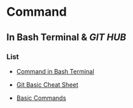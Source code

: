 # Command
## In Bash Terminal & *GIT HUB*
### List

* [Command in Bash Terminal](https://www.git-tower.com/blog/media/pages/posts/command-line-cheat-sheet/7c0f8706c6-1678792800/command-line-cheat-sheet-large01.png)

* [Git Basic Cheat Sheet](https://rubygarage.s3.amazonaws.com/uploads/article_image/file/599/git-cheatsheet-5.jpg)

* [Basic Commands](https://www.git-tower.com/blog/command-line-cheat-sheet/)
